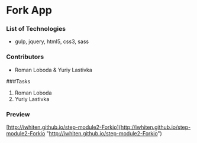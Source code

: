 # Fork App

### List of Technologies
- gulp, jquery, html5, css3, sass

### Contributors
- Roman Loboda & Yuriy Lastivka

###Tasks
1.  Roman Loboda
2.  Yuriy Lastivka

### Preview
[http://iwhiten.github.io/step-module2-Forkio](http://iwhiten.github.io/step-module2-Forkio "http://iwhiten.github.io/step-module2-Forkio")